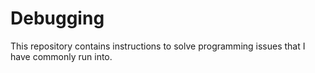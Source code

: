 # Debugging
This repository contains instructions to solve programming issues that I have commonly run into.
